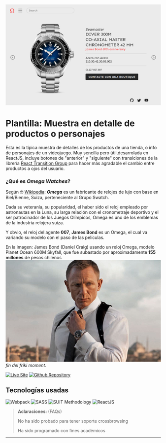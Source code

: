 ![Imagen del proyecto](./public/images/captura-omega-watches.png)

# Plantilla: Muestra en detalle de productos o personajes

Esta es la típica muestra de detalles de los productos de una tienda, o info de personajes de un videojuego. Muy sencilla pero útil,desarrolada en ReactJS, incluye botones de "anterior" y "siguiente" con transiciones de la librería [React Transition Group](https://reactcommunity.org/react-transition-group/) para hacer más agradable el cambio entre productos a ojos del usuario.

### ¿Qué es _**Omega Watches**_?

Según 🤓 [Wikipedia](<https://es.wikipedia.org/wiki/Omega_(relojer%C3%ADa)>): _**Omega**_ es un fabricante de relojes de lujo con base en Biel/Bienne, Suiza, perteneciente al Grupo Swatch.

Dada su veteranía, su popularidad, el haber sido el reloj empleado por astronautas en la Luna,​ su larga relación con el cronometraje deportivo y el ser patrocinador de los Juegos Olímpicos, Omega es uno de los emblemas de la industria relojera suiza.

Y obvio, el reloj del agente **007**, **James Bond** es un Omega, el cual va variando su modelo con el paso de las películas.

En la imagen: James Bond (Daniel Craig) usando un reloj Omega, modelo Planet Ocean 600M Skyfall, que fue subastado por aproximadamente **155 millones** de pesos chilenos
![James Bond usando un reloj Omega, modelo Planet Ocean 600M Skyfall](./public/images/James-Bond-Omega-Planet-Ocean-Skyfall-2.jpg)
_fin del friki moment_.

[![Live Site](https://img.shields.io/static/v1?label=&message=Live%20Site&color=6cccb4&style=for-the-badge)](https://omega-watches-w1ai-j7rk0dnfz-rodrigoandregg.vercel.app/)
[![Github Repository](https://img.shields.io/static/v1?label=&message=Github%20Repository&color=000000&style=for-the-badge&logo=github&logoColor=white)](https://github.com/rodrigoandregg/omega-watches)

## Tecnologías usadas

![Webpack](https://img.shields.io/static/v1?label=&message=Webpack&color=lightblue&logo=webpack&logoColor=252525&style=for-the-badge)
![SASS](https://img.shields.io/static/v1?label=&message=SASS&color=CC6699&logo=sass&logoColor=white&style=for-the-badge)
![SUIT Methodology](https://img.shields.io/static/v1?label=&message=suitcss&color=success&logo=suit&logoColor=white&style=for-the-badge)
![ReactJS](https://img.shields.io/static/v1?label=&message=reactjs&color=17A1E6&logo=react&logoColor=white&style=for-the-badge)

> **Aclaraciones:** (FAQs)
>
> No ha sido probado para tener soporte crossbrowsing
>
> Ha sido programado con fines académicos

<!-- [![Youtube](https://img.shields.io/static/v1?label=&message=youtube&color=FF0000&logo=youtube&logoColor=white&style=for-the-badge)]()
[![twitch](https://img.shields.io/static/v1?label=&message=twitch&color=6441a5&logo=twitch&logoColor=white&style=for-the-badge)]()
[![tiktok](https://img.shields.io/static/v1?label=&message=tiktok&color=ff0050&logo=tiktok&logoColor=white&style=for-the-badge)]()
[![instagram](https://img.shields.io/static/v1?label=&message=instagram&color=5B51D8&logo=instagram&logoColor=white&style=for-the-badge)]()
[![linkedin](https://img.shields.io/static/v1?label=&message=linkedin&color=0e76a8&logo=linkedin&logoColor=white&style=for-the-badge)]()
[![discord](https://img.shields.io/static/v1?label=&message=discord&color=7289da&logo=discord&logoColor=white&style=for-the-badge)]()
[![twitter](https://img.shields.io/static/v1?label=&message=twitter&color=1DA1F2&logo=twitter&logoColor=white&style=for-the-badge)]()
[![github](https://img.shields.io/static/v1?label=&message=github&color=171515&logo=github&logoColor=white&style=for-the-badge)](https://github.com/rodrigoandregg)
 -->

---

<!-- ## 📄 Licencia

MIT Public License v3.0
No puede usarse comercialmente -->
